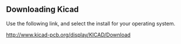 ## Downloading Kicad

Use the following link, and select the install for your operating system.

http://www.kicad-pcb.org/display/KICAD/Download
